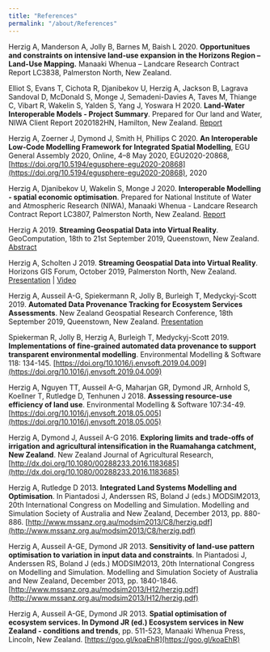 ```yaml
---
title: "References"
permalink: "/about/References"
---
```


Herzig A, Manderson A, Jolly B, Barnes M, Baish L 2020. **Opportunitues and constraints on intensive land-use expansion in the Horizons Region – Land-Use Mapping.** Manaaki Whenua – Landcare Research Contract Report LC3838, Palmerston North, New Zealand.

Elliot S, Evans T, Cichota R, Djanibekov U, Herzig A, Jackson B, Lagrava Sandoval D, McDonald S, Monge J, Semadeni-Davies A, Taves M, Thiange C, Vibart R, Wakelin S, Yalden S, Yang J, Yoswara H 2020. **Land-Water Interoperable Models - Project Summary**. Prepared for Our land and Water, NIWA Client Report 2020182HN, Hamilton, New Zealand. [Report](https://datastore.landcareresearch.co.nz/dataset/de3767f9-b79d-42f2-92cf-6cb89e07adac/resource/f74a9d60-841d-4d95-b305-5799ec74bc4e/download/elliot-etal-2020_land-water-interoperablemodels_summary.pdf)

Herzig A, Zoerner J, Dymond J, Smith H, Phillips C 2020. **An Interoperable Low-Code Modelling Framework for Integrated Spatial Modelling**, EGU General Assembly 2020, Online, 4–8 May 2020, EGU2020-20868, [https://doi.org/10.5194/egusphere-egu2020-20868](https://doi.org/10.5194/egusphere-egu2020-20868), 2020

Herzig A, Djanibekov U, Wakelin S, Monge J 2020. **Interoperable Modelling - spatial economic optimisation**. Prepared for National Institute of Water and Atmospheric Research (NIWA), Manaaki Whenua - Landcare Research Contract Report LC3807, Palmerston North, New Zealand. [Report](https://datastore.landcareresearch.co.nz/dataset/de3767f9-b79d-42f2-92cf-6cb89e07adac/resource/9fb1836c-da0a-4b30-9e17-15f5bd33d778/download/olw_interoperable-modelling-spatial-economic-optimisation.pdf)

Herzig A 2019. **Streaming Geospatial Data into Virtual Reality**. GeoComputation, 18th to 21st September 2019, Queenstown, New Zealand. [Abstract](https://auckland.figshare.com/articles/conference_contribution/Streaming_Geospatial_Data_into_Virtual_Reality/9870113)

Herzig A, Scholten J 2019. **Streaming Geospatial Data into Virtual Reality**. Horizons GIS Forum, October 2019, Palmerston North, New Zealand. [Presentation](https://datastore.landcareresearch.co.nz/dataset/de3767f9-b79d-42f2-92cf-6cb89e07adac/resource/626f2d30-308b-4e4d-af63-35b0f0b5e60d/download/herzig-scholten-2019_streaminggeospatialdataintovirtualreality_presentation.pdf) | [Video](https://datastore.landcareresearch.co.nz/dataset/de3767f9-b79d-42f2-92cf-6cb89e07adac/resource/7bcae082-e0c6-4115-a700-26f7a4c549d6/download/herzig-scholten-2019_streaminggeospatialdataintovirtualreality.mp4)

Herzig A, Ausseil A-G, Spiekermann R, Jolly B, Burleigh T, Medyckyj-Scott 2019. **Automated Data Provenance Tracking for Ecosystem Services Assessments**. New Zealand Geospatial Research Conference, 18th September 2019, Queenstown, New Zealand. [Presentation](https://datastore.landcareresearch.co.nz/dataset/de3767f9-b79d-42f2-92cf-6cb89e07adac/resource/2fb52293-8b42-443c-877c-b9682614c561/download/herzig-etal-2019_dataprovenanceforesmodels_presentation.pdf) 

Spiekerman R, Jolly B, Herzig A, Burleigh T, Medyckyj-Scott 2019. **Implementations of fine-grained automated data provenance to support transparent environmental modelling**. Environmental Modelling & Software 118: 134-145. [https://doi.org/10.1016/j.envsoft.2019.04.009](https://doi.org/10.1016/j.envsoft.2019.04.009)

Herzig A, Nguyen TT, Ausseil A-G, Maharjan GR, Dymond JR, Arnhold S, Koellner T, Rutledge D, Tenhunen J 2018. **Assessing resource-use efficiency of land use**. Environmental Modelling & Software 107:34-49. [https://doi.org/10.1016/j.envsoft.2018.05.005](https://doi.org/10.1016/j.envsoft.2018.05.005)

Herzig A, Dymond J, Ausseil A-G 2016. **Exploring limits and trade-offs of irrigation and agricultural intensification in the Ruamahanga catchment, New Zealand**. New Zealand Journal of Agricultural Research, [http://dx.doi.org/10.1080/00288233.2016.1183685](http://dx.doi.org/10.1080/00288233.2016.1183685)

Herzig A, Rutledge D 2013. **Integrated Land Systems Modelling and Optimisation**. In Piantadosi J, Anderssen RS, Boland J (eds.) MODSIM2013, 20th International Congress on Modelling and Simulation. Modelling and Simulation Society of Australia and New Zealand, December 2013, pp. 880-886. [http://www.mssanz.org.au/modsim2013/C8/herzig.pdf](http://www.mssanz.org.au/modsim2013/C8/herzig.pdf)

Herzig A, Ausseil A-GE, Dymond JR 2013. **Sensitivity of land-use pattern optimisation to variation in input data and constraints**. In Piantadosi J, Anderssen RS, Boland J (eds.) MODSIM2013, 20th International Congress on Modelling and Simulation. Modelling and Simulation Society of Australia and New Zealand, December 2013, pp. 1840-1846. [http://www.mssanz.org.au/modsim2013/H12/herzig.pdf](http://www.mssanz.org.au/modsim2013/H12/herzig.pdf)

Herzig A, Ausseil A-GE, Dymond JR 2013. **Spatial optimisation of ecosystem services. In Dymond JR (ed.) Ecosystem services in New Zealand - conditions and trends**, pp. 511-523, Manaaki Whenua Press, Lincoln, New Zealand. [https://goo.gl/koaEhR](https://goo.gl/koaEhR)
